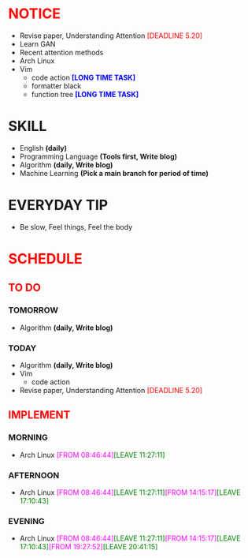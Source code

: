 # <font color=red>NOTICE</font>

- Revise paper, Understanding Attention <font color=red>[DEADLINE 5.20]</font>
- Learn GAN
- Recent attention methods
- Arch Linux
- Vim
  - code action <font color=blue>**[LONG TIME TASK]**</font>
  - formatter black
  - function tree <font color=blue>**[LONG TIME TASK]**</font>

# SKILL

- English **(daily)**
- Programming Language **(Tools first, Write blog)**
- Algorithm **(daily, Write blog)**
- Machine Learning **(Pick a main branch for period of time)**

# EVERYDAY TIP

- Be slow, Feel things, Feel the body

# <font color=red>SCHEDULE</font>

## <font color=red>TO DO</font>

### TOMORROW

- Algorithm **(daily, Write blog)**

### TODAY

- Algorithm **(daily, Write blog)**
- Vim
  - code action
- Revise paper, Understanding Attention <font color=red>[DEADLINE 5.20]</font>

## <font color=red>IMPLEMENT</font>

### MORNING

- Arch Linux <font color=magenta>[FROM 08:46:44]</font><font color=green>[LEAVE
  11:27:11]</font>

### AFTERNOON

- Arch Linux <font color=magenta>[FROM 08:46:44]</font><font color=green>[LEAVE
  11:27:11]</font><font color=magenta>[FROM
  14:15:17]</font><font color=green>[LEAVE 17:10:43]</font>

### EVENING

- Arch Linux <font color=magenta>[FROM 08:46:44]</font><font color=green>[LEAVE
  11:27:11]</font><font color=magenta>[FROM
  14:15:17]</font><font color=green>[LEAVE
  17:10:43]</font><font color=magenta>[FROM
  19:27:52]</font><font color=green>[LEAVE 20:41:15]</font>

